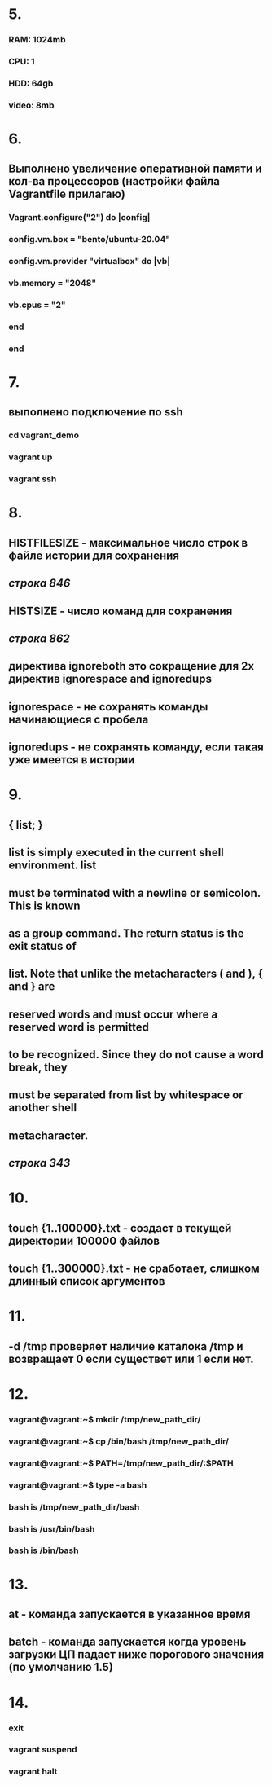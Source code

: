 # 5.

### RAM: 1024mb
### CPU: 1
### HDD: 64gb
### video: 8mb

# 6.

##  Выполнено увеличение оперативной памяти и кол-ва процессоров (настройки файла Vagrantfile прилагаю)
### Vagrant.configure("2") do |config|
###	config.vm.box = "bento/ubuntu-20.04"
###	config.vm.provider "virtualbox" do |vb|
###		vb.memory = "2048"
###		vb.cpus = "2"
###	end
### end

# 7.

## выполнено подключение по ssh
### cd vagrant_demo
### vagrant up
### vagrant ssh

# 8.

## HISTFILESIZE - максимальное число строк в файле истории для сохранения
## _строка 846_
## HISTSIZE - число команд для сохранения
## _строка 862_
## директива ignoreboth это сокращение для 2х директив ignorespace and ignoredups
## ignorespace - не сохранять команды начинающиеся с пробела 
## ignoredups - не сохранять команду, если такая уже имеется в истории

# 9.

## { list; }
##              list is simply executed in the current shell environment.   list
##              must  be  terminated with a newline or semicolon.  This is known
##              as a group command.  The return status is  the  exit  status  of
##              list.   Note that unlike the metacharacters ( and ), { and } are
##              reserved words and must occur where a reserved word is permitted
##              to  be  recognized.   Since they do not cause a word break, they
##              must be separated from  list  by  whitespace  or  another  shell
##              metacharacter.
## _строка 343_

# 10.

## touch {1..100000}.txt - создаст в текущей директории 100000 файлов
## touch {1..300000}.txt - не сработает, слишком длинный список аргументов

# 11.

## -d /tmp проверяет наличие каталока  /tmp и возвращает 0 если существет или 1 если нет.

# 12.

### vagrant@vagrant:~$ mkdir /tmp/new_path_dir/
### vagrant@vagrant:~$ cp /bin/bash /tmp/new_path_dir/
### vagrant@vagrant:~$ PATH=/tmp/new_path_dir/:$PATH
### vagrant@vagrant:~$ type -a bash
### bash is /tmp/new_path_dir/bash
### bash is /usr/bin/bash
### bash is /bin/bash 

# 13.

## at - команда запускается в указанное время
## batch - команда запускается когда уровень загрузки ЦП падает ниже порогового значения (по умолчанию 1.5)

# 14.

### exit
### vagrant suspend
### vagrant halt 

